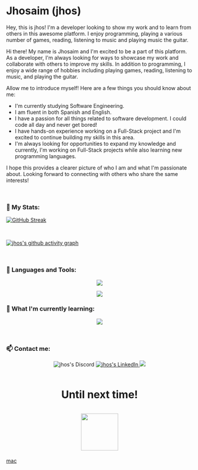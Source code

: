 <h1>Jhosaim (jhos)</h1> 

Hey, this is jhos! I'm a developer looking to show my work and to learn from others in this awesome platform. I enjoy programming, playing a various number of games, reading, listening to music and playing music the guitar.

Hi there! My name is Jhosaim and I'm excited to be a part of this platform. As a developer, I'm always looking for ways to showcase my work and collaborate with others to improve my skills. In addition to programming, I enjoy a wide range of hobbies including playing games, reading, listening to music, and playing the guitar.

Allow me to introduce myself! Here are a few things you should know about me:
* I'm currently studying Software Engineering.
* I am fluent in both Spanish and English.
* I have a passion for all things related to software development. I could code all day and never get bored!
* I have hands-on experience working on a Full-Stack project and I'm excited to continue building my skills in this area.
* I'm always looking for opportunities to expand my knowledge and currently, I'm working on Full-Stack projects while also learning new programming languages.

I hope this provides a clearer picture of who I am and what I'm passionate about.
Looking forward to connecting with others who share the same interests!


<br>

<h3 align="left">🧮 My Stats:</h3>

<p align="center"> 
  
[![GitHub Streak](https://streak-stats.demolab.com?user=jhosdev&theme=transparent&hide_border=true&mode=weekly)](https://git.io/streak-stats)
  
</p>

<br>

[![jhos's github activity graph](https://github-readme-activity-graph.cyclic.app/graph?username=jhosdev&theme=tokyo-night)](https://github.com/ashutosh00710/github-readme-activity-graph)



<br>

<h3 align="left">🧰 Languages and Tools:</h3>
<p align="center">
  <a href="https://skillicons.dev">
    <img src="https://skillicons.dev/icons?i=js,ts,vercel,tailwind,react,redux,nextjs,postman,php,laravel,nodejs,nestjs,mysql,materialui,html,firebase,django,py,aws,linux,postgres,mongodb,mysql,fastapi,cpp,git&perline=6" />
  </a>
 
 <p align="center">
  <a href="https://skillicons.dev">
    <img src="https://skillicons.dev/icons?i=vscode,visualstudio&perline=6" />
  </a>
  
</p>

<h3 align="left">🔮 What I'm currently learning:</h3>
<p align="center">
  <a href="https://skillicons.dev">
    <img src="https://skillicons.dev/icons?i=angular,java,spring,vue,cs,dotnet&perline=3" />
  </a>
</p>

<br>
<h3 align="left">📫 Contact me:</h3>

<div align="center" style="text-align:center">
    <a>
        <img src="https://img.shields.io/badge/jhos%238678-404EED?style=for-the-badge&logo=Discord&logoColor=white"
            alt="jhos's Discord">
    </a>
    </a>
    <a href="https://www.linkedin.com/in/jhosdev/">
        <img src="https://img.shields.io/badge/LinkedIn-0A66C2?style=for-the-badge&logo=linkedin&logoColor=white"
            alt="jhos's LinkedIn">
    </a>
    <a href="https://www.hackerrank.com/jhos_R1"><img src="https://img.shields.io/badge/-Hackerrank-2EC866?style=for-the-badge&logo=HackerRank&logoColor=white"/></a>
</div>  

<br>

<h1 align="center">Until next time!</a><br/><br/> 

<img src="https://preview.redd.it/qgyn862iacl01.gif?width=1366&format=mp4&v=enabled&s=2a6381b6548dd64e6b82ab1a3e9b89d40a7df157" width="100" />
</h1>



[mac](https://www.youtube.com/watch?v=FFamEq1PilQ) </a><br/><br/>
